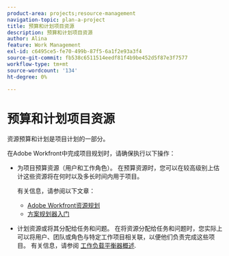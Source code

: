 ```yaml
---
product-area: projects;resource-management
navigation-topic: plan-a-project
title: 预算和计划项目资源
description: 预算和计划项目资源
author: Alina
feature: Work Management
exl-id: c6495ce5-fe70-499b-87f5-6a1f2e93a3f4
source-git-commit: fb538c6511514eedf81f4b9be452d5f87e3f7577
workflow-type: tm+mt
source-wordcount: '134'
ht-degree: 0%

---
```


# 预算和计划项目资源

<!--
<p data-mc-conditions="QuicksilverOrClassic.Draft mode">(NOTE: this article is only valuable for searching. All the information resides in other articles.)</p>
-->

资源预算和计划是项目计划的一部分。

在Adobe Workfront中完成项目规划时，请确保执行以下操作：

* 为项目预算资源（用户和工作角色）。 在预算资源时，您可以在较高级别上估计这些资源将在何时以及多长时间内用于项目。

   有关信息，请参阅以下文章：

   * [Adobe Workfront资源规划](../../../resource-mgmt/resource-planning/resource-planning-overview.md)
   * [方案规划器入门](../../../scenario-planner/get-started-with-scenario-planning.md)

* 计划资源或将其分配给任务和问题。 在将资源分配给任务和问题时，您实际上可以将用户、团队或角色与特定工作项目相关联，以便他们负责完成这些项目。 有关信息，请参阅 [工作负载平衡器概述](../../../resource-mgmt/workload-balancer/overview-workload-balancer.md).
